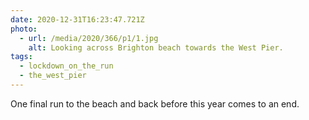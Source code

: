```yaml
---
date: 2020-12-31T16:23:47.721Z
photo:
  - url: /media/2020/366/p1/1.jpg
    alt: Looking across Brighton beach towards the West Pier.
tags:
  - lockdown_on_the_run
  - the_west_pier
---
```


One final run to the beach and back before this year comes to an end.
